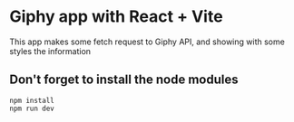 # Giphy app with React + Vite

This app makes some fetch request to Giphy API, and showing with some styles the information

## Don't forget to install the node modules
```
npm install
npm run dev
```
